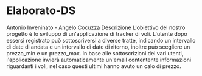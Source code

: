 # Elaborato-DS
Antonio Inveninato - Angelo Cocuzza
Descrizione
L'obiettivo del nostro progetto è lo sviluppo di un'applicazione di tracker di voli. L'utente dopo essersi registrato può sottoscriversi a diverse tratte, indicando un intervallo di date di andata e un intervallo di date di ritorno, inoltre può scegliere un prezzo_min e un prezzo_max. In base alle sottoscrizioni dei vari utenti, l'applicazione invierà automaticamente un'email contentente informazioni riguardanti i voli, nel caso questi ultimi hanno avuto un calo di prezzo.
